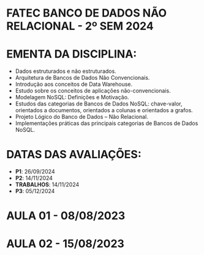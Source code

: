 # FATEC BANCO DE DADOS NÃO RELACIONAL - 2º SEM 2024

# EMENTA DA DISCIPLINA:

- Dados estruturados e não estruturados.
- Arquitetura de Bancos de Dados Não Convencionais.
- Introdução aos conceitos de Data Warehouse.
- Estudo sobre os conceitos de aplicações não-convencionais.
- Modelagem NoSQL: Definições e Motivação.
- Estudos das categorias de Bancos de Dados NoSQL: chave-valor, orientados a documentos, orientados a colunas e orientados a grafos.
- Projeto Lógico do Banco de Dados – Não Relacional.
- Implementações práticas das principais categorias de Bancos de Dados NoSQL.


# DATAS DAS AVALIAÇÕES:
- **P1**: 26/09/2024
- **P2**: 14/11/2024
- **TRABALHOS**: 14/11/2024
- **P3**: 05/12/2024

# AULA 01 - 08/08/2023

# AULA 02 - 15/08/2023

